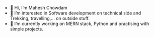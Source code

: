 - 👋 Hi, I’m Mahesh Chowdam
- 👀 I’m interested in Software development on technical side and Trekking, travelling,... on outside stuff.
- 🌱 I’m currently working on MERN stack, Python and practising with simple projects.

<!---
<a href="https://stackexchange.com/users/5173692"><img src="https://stackexchange.com/users/flair/5173692.png" width="208" height="58" alt="profile for mc-user on Stack Exchange, a network of free, community-driven Q&amp;A sites" title="profile for mc-user on Stack Exchange, a network of free, community-driven Q&amp;A sites"></a>
---!>
<!---
maheshchowdam523/maheshchowdam523 is a ✨ special ✨ repository because its `README.md` (this file) appears on your GitHub profile.
You can click the Preview link to take a look at your changes.
--->
